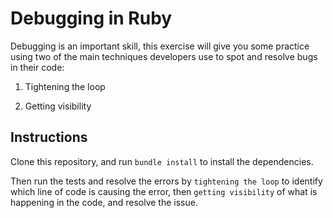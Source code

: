 # Debugging in Ruby

Debugging is an important skill, this exercise will give you some practice using two of the main techniques developers use to spot and resolve bugs in their code:

1. Tightening the loop

2. Getting visibility

## Instructions

Clone this repository, and run `bundle install` to install the dependencies.

Then run the tests and resolve the errors by `tightening the loop` to identify which line of code is causing the error, then `getting visibility` of what is happening in the code, and resolve the issue.
